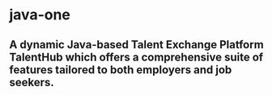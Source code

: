# java-one
## A dynamic Java-based Talent Exchange Platform TalentHub which offers a comprehensive suite of features tailored to both employers and job seekers.
